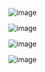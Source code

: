![image](https://github.com/user-attachments/assets/53e58496-3f88-4e24-8803-55bb24c7a18f)

![image](https://github.com/user-attachments/assets/9010fd65-3d0c-4e20-bc8c-58e6e5cc2946)

![image](https://github.com/user-attachments/assets/995cbec2-78ad-492a-bd56-5d2b3c0af17f)

![image](https://github.com/user-attachments/assets/9e3c40a0-ba23-47a4-838d-91b642ecd6a3)
